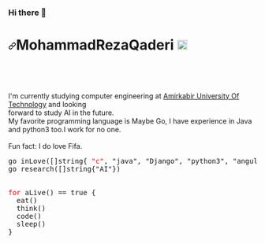 ### Hi there 👋
<html>
  <body>
<p>
<h1><a id="user-content-MohammadRezaQaderi-" class="anchor" aria-hidden="true" href="#MohammadRezaQaderi-"><svg class="octicon octicon-link" viewBox="0 0 16 16" version="1.1" width="16" height="16" aria-hidden="true"><path fill-rule="evenodd" d="M7.775 3.275a.75.75 0 001.06 1.06l1.25-1.25a2 2 0 112.83 2.83l-2.5 2.5a2 2 0 01-2.83 0 .75.75 0 00-1.06 1.06 3.5 3.5 0 004.95 0l2.5-2.5a3.5 3.5 0 00-4.95-4.95l-1.25 1.25zm-4.69 9.64a2 2 0 010-2.83l2.5-2.5a2 2 0 012.83 0 .75.75 0 001.06-1.06 3.5 3.5 0 00-4.95 0l-2.5 2.5a3.5 3.5 0 004.95 4.95l1.25-1.25a.75.75 0 00-1.06-1.06l-1.25 1.25a2 2 0 01-2.83 0z"></path></svg></a>MohammadRezaQaderi <g-emoji class="g-emoji" alias="lion_face" fallback-src="https://github.githubassets.com/images/icons/emoji/unicode/1f981.png"><img class="emoji" alt="lion_face" height="20" width="20" src="https://github.githubassets.com/images/icons/emoji/unicode/1f981.png"></g-emoji></h1>
<p><a target="_blank" rel="noopener noreferrer" href="https://camo.githubusercontent.com/68ab20058bfa10bab2e498ad06790f1e49565816/68747470733a2f2f696d672e736869656c64732e696f2f62616467652f2d616e67756c61722d677265656e3f7374796c653d666c61742d737175617265266c6f676f3d616e67756c6172"><img src="https://camo.githubusercontent.com/68ab20058bfa10bab2e498ad06790f1e49565816/68747470733a2f2f696d672e736869656c64732e696f2f62616467652f2d616e67756c61722d677265656e3f7374796c653d666c61742d737175617265266c6f676f3d616e67756c6172" alt="" data-canonical-src="https://img.shields.io/badge/-angular-green?style=flat-square&amp;logo=angular" style="max-width:100%;"></a></p>
<p>
<a target="_blank" rel="noopener noreferrer" href="https://camo.githubusercontent.com/0637911a8b17a42b6a3505faf84a2a64999d2613/68747470733a2f2f696d672e736869656c64732e696f2f62616467652f2d632d6f72616e67653f7374796c653d666c61742d737175617265266c6f676f3d63"><img src="https://camo.githubusercontent.com/0637911a8b17a42b6a3505faf84a2a64999d2613/68747470733a2f2f696d672e736869656c64732e696f2f62616467652f2d632d6f72616e67653f7374796c653d666c61742d737175617265266c6f676f3d63" alt="" data-canonical-src="https://img.shields.io/badge/-c-orange?style=flat-square&amp;logo=c" style="max-width:100%;"></a>
<a target="_blank" rel="noopener noreferrer" href="https://camo.githubusercontent.com/35cdac0216bc38783736dffef9d51906b6a7b340/68747470733a2f2f696d672e736869656c64732e696f2f62616467652f2d707974686f6e332d6f72616e67653f7374796c653d666c61742d737175617265266c6f676f3d707974686f6e"><img src="https://camo.githubusercontent.com/35cdac0216bc38783736dffef9d51906b6a7b340/68747470733a2f2f696d672e736869656c64732e696f2f62616467652f2d707974686f6e332d6f72616e67653f7374796c653d666c61742d737175617265266c6f676f3d707974686f6e" alt="" data-canonical-src="https://img.shields.io/badge/-python3-orange?style=flat-square&amp;logo=python" style="max-width:100%;"></a>
</p>
<p><a href="mailto:mrq112775@gmail.com"><img src="https://camo.githubusercontent.com/c7d9ad89d81567ad4d666c9cf4c9646fd965a52f/68747470733a2f2f696d672e736869656c64732e696f2f62616467652f2d676d61696c2d6c69676874677261793f7374796c653d666c61742d737175617265266c6f676f3d676d61696c" alt="" data-canonical-src="https://img.shields.io/badge/-gmail-lightgray?style=flat-square&amp;logo=gmail" style="max-width:100%;"></a></p>
    <p>I'm currently studying computer engineering at <a href="https://aut.ac.ir/" rel="nofollow">Amirkabir University Of Technology</a> and looking <br>forward to study AI in the future.<br>
My favorite programming language is <a rel="nofollow">Maybe Go</a>, I have experience in Java and python3 too.I work for no one. <br>
<br>
Fun fact: I do love Fifa.</p>
<div class="highlight highlight-source-go"><pre><span class="pl-k">go</span> <span class="pl-en">inLove</span>([]<span class="pl-smi">string</span>{<span class="pl-s"></span> <span style="color:red">"c"</span>, <span class="pl-s">"java"</span>, <span class="pl-s">"Django"</span>, <span class="pl-s">"python3"</span>, <span class="pl-s">"angular"</span> , <span class="pl-s">"laravel"</span>)
<span class="pl-k">go</span> <span class="pl-en">research</span>([]<span class="pl-smi">string</span>{<span class="pl-s">"AI"</span>})
<br>
<span class="pl-k";  style="color:red;">for</span> <span class="pl-en">aLive</span>() <span class="pl-c1">==</span> <span class="pl-c1">true</span> {
  <span class="pl-en">eat</span>()
  <span class="pl-en">think</span>()
  <span class="pl-en">code</span>()
  <span class="pl-en">sleep</span>()
}</pre></div>
</p>

  </body>
    </html>

<!--
**MohammadRezaQaderi/MohammadRezaQaderi** is a ✨ _special_ ✨ repository because its `README.md` (this file) appears on your GitHub profile.

Here are some ideas to get you started:


- 🔭 I’m currently working on ...
- 🌱 I’m currently learning ...
- 👯 I’m looking to collaborate on ...
- 🤔 I’m looking for help with ...
- 💬 Ask me about ...
- 📫 How to reach me: ...
- 😄 Pronouns: ...
- ⚡ Fun fact: ...
-->
